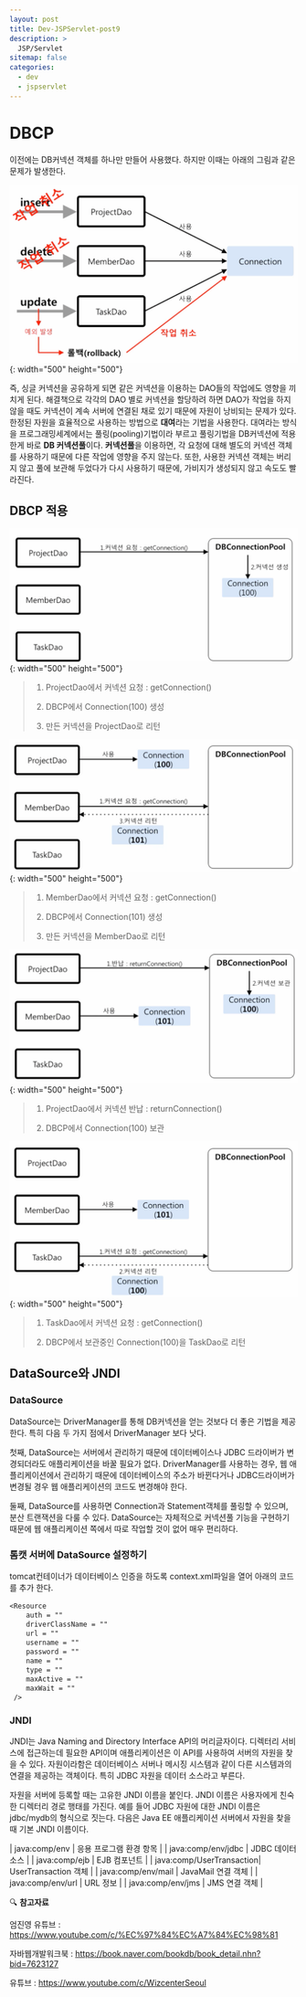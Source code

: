 ```yaml
---
layout: post
title: Dev-JSPServlet-post9
description: >
  JSP/Servlet
sitemap: false
categories:
  - dev
  - jspservlet
---
```


# DBCP

이전에는 DB커넥션 객체를 하나만 만들어 사용했다. 하지만 이때는 아래의 그림과 같은 문제가 발생한다.

![그림](/assets/img/jspservlet/0605/0605-5.png){: width="500" height="500"}

즉, 싱글 커넥션을 공유하게 되면 같은 커넥션을 이용하는 DAO들의 작업에도 영향을 끼치게 된다.
해결책으로 각각의 DAO 별로 커넥션을 할당하려 하면 DAO가 작업을 하지 않을 때도 커넥션이 계속 서버에 연결된 채로 있기 때문에 자원이 낭비되는 문제가 있다.
한정된 자원을 효율적으로 사용하는 방법으로 **대여**라는 기법을 사용한다. 대여라는 방식을 프로그래밍세계에서는 풀링(pooling)기법이라 부르고 풀링기법을 DB커넥션에 적용한게 바로 **DB 커넥션풀**이다.
**커넥션풀**을 이용하면, 각 요청에 대해 별도의 커넥션 객체를 사용하기 때문에 다른 작업에 영향을 주지 않는다. 또한, 사용한 커넥션 객체는 버리지 않고 풀에 보관해 두었다가 다시 사용하기 때문에, 가비지가 생성되지 않고 속도도 빨라진다.

## DBCP 적용

![그림](/assets/img/jspservlet/0605/0605-6.png){: width="500" height="500"}

>1. ProjectDao에서 커넥션 요청 : getConnection()
>
>2. DBCP에서 Connection(100) 생성
>
>3. 만든 커넥션을 ProjectDao로 리턴

![그림](/assets/img/jspservlet/0605/0605-7.png){: width="500" height="500"}

>1. MemberDao에서 커넥션 요청 : getConnection()
>
>2. DBCP에서 Connection(101) 생성
>
>3. 만든 커넥션을 MemberDao로 리턴

![그림](/assets/img/jspservlet/0605/0605-8.png){: width="500" height="500"}

>1. ProjectDao에서 커넥션 반납 : returnConnection()
>
>2. DBCP에서 Connection(100) 보관

![그림](/assets/img/jspservlet/0605/0605-9.png){: width="500" height="500"}

>1. TaskDao에서 커넥션 요청 : getConnection()
>
>2. DBCP에서 보관중인 Connection(100)을 TaskDao로 리턴

## DataSource와 JNDI

### DataSource

DataSource는 DriverManager를 통해 DB커넥션을 얻는 것보다 더 좋은 기법을 제공한다. 특히 다음 두 가지 점에서 DriverManager 보다 낫다.

첫째, DataSource는 서버에서 관리하기 때문에 데이터베이스나 JDBC 드라이버가 변경되더라도 애플리케이션을 바꿀 필요가 없다.
DriverManager를 사용하는 경우, 웹 애플리케이션에서 관리하기 때문에 데이터베이스의 주소가 바뀐다거나 JDBC드라이버가 변경될 경우 웹 애플리케이션의 코드도 변경해야 한다.

둘째, DataSource를 사용하면 Connection과 Statement객체를 풀링할 수 있으며, 분산 트랜잭션을 다룰 수 있다. DataSource는 자체적으로 커넥션풀 기능을 구현하기 때문에 웹 애플리케이션 쪽에서 따로 작업할 것이 없어 매우 편리하다.

### 톰캣 서버에 DataSource 설정하기

tomcat컨테이너가 데이터베이스 인증을 하도록 context.xml파일을 열어 아래의 코드를 추가 한다.

~~~
<Resource
    auth = ""
    driverClassName = ""
    url = ""
    username = ""
    password = ""
    name = ""
    type = ""
    maxActive = ""
    maxWait = ""
 />
~~~

### JNDI

JNDI는 Java Naming and Directory Interface API의 머리글자이다. 디렉터리 서비스에 접근하는데 필요한 API이며 애플리케이션은 이 API를 사용하여 서버의 자원을 찾을 수 있다. 자원이라함은 데이터베이스 서버나 메시징 시스템과 같이 다른 시스템과의 연결을 제공하는 객체이다. 특히 JDBC 자원을 데이터 소스라고 부른다.

자원을 서버에 등록할 때는 고유한 JNDI 이름을 붙인다. JNDI 이름은 사용자에게 친숙한 디렉터리 경로 행태를 가진다. 예를 들어 JDBC 자원에 대한 JNDI 이름은 jdbc/mydb의 형식으로 짓는다. 다음은 Java EE 애플리케이션 서버에서 자원을 찾을 때 기본 JNDI 이름이다.

| java:comp/env            | 응용 프로그램 환경 항목   |
| java:comp/env/jdbc       | JDBC 데이터 소스       |
| java:comp/ejb            | EJB 컴포넌트          |
| java:comp/UserTransaction| UserTransaction 객체 |
| java:comp/env/mail       | JavaMail 연결 객체    |
| java:comp/env/url        | URL 정보             |
| java:comp/env/jms        | JMS 연결 객체         |


🔍 **참고자료**

엄진영 유튜브 : <https://www.youtube.com/c/%EC%97%84%EC%A7%84%EC%98%81>

자바웹개발워크북 : <https://book.naver.com/bookdb/book_detail.nhn?bid=7623127>

유튜브 : <https://www.youtube.com/c/WizcenterSeoul>